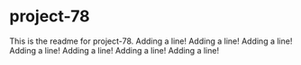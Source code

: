 # project-78

This is the readme for project-78.
Adding a line!
Adding a line!
Adding a line!
Adding a line!
Adding a line!
Adding a line!
Adding a line!
